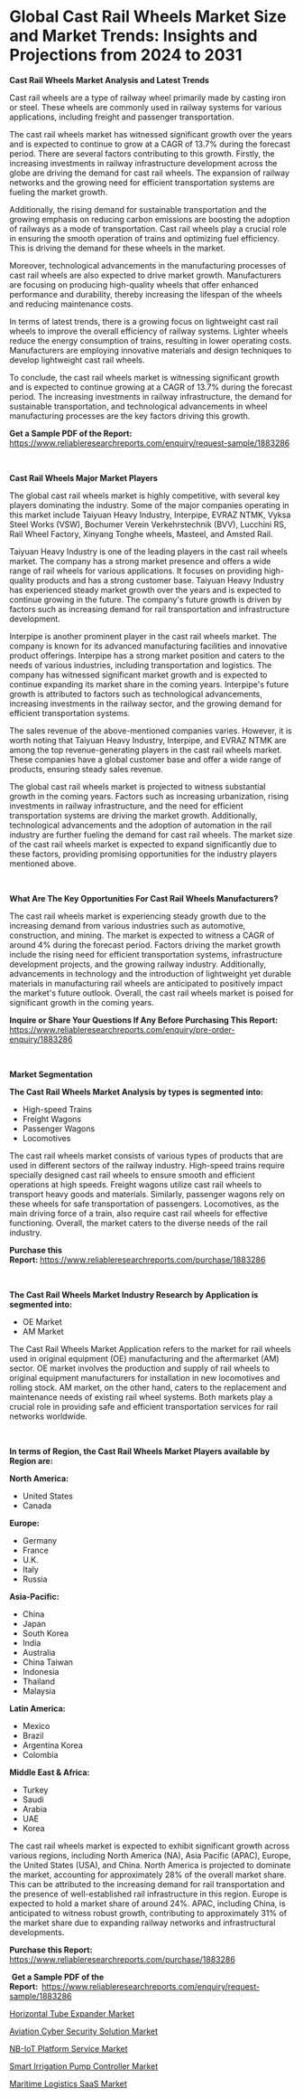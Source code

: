 <p><h1>Global Cast Rail Wheels Market Size and Market Trends: Insights and Projections from 2024 to 2031</h1></p><p><strong>Cast Rail Wheels Market Analysis and Latest Trends</strong></p>
<p><p>Cast rail wheels are a type of railway wheel primarily made by casting iron or steel. These wheels are commonly used in railway systems for various applications, including freight and passenger transportation.</p><p>The cast rail wheels market has witnessed significant growth over the years and is expected to continue to grow at a CAGR of 13.7% during the forecast period. There are several factors contributing to this growth. Firstly, the increasing investments in railway infrastructure development across the globe are driving the demand for cast rail wheels. The expansion of railway networks and the growing need for efficient transportation systems are fueling the market growth.</p><p>Additionally, the rising demand for sustainable transportation and the growing emphasis on reducing carbon emissions are boosting the adoption of railways as a mode of transportation. Cast rail wheels play a crucial role in ensuring the smooth operation of trains and optimizing fuel efficiency. This is driving the demand for these wheels in the market.</p><p>Moreover, technological advancements in the manufacturing processes of cast rail wheels are also expected to drive market growth. Manufacturers are focusing on producing high-quality wheels that offer enhanced performance and durability, thereby increasing the lifespan of the wheels and reducing maintenance costs.</p><p>In terms of latest trends, there is a growing focus on lightweight cast rail wheels to improve the overall efficiency of railway systems. Lighter wheels reduce the energy consumption of trains, resulting in lower operating costs. Manufacturers are employing innovative materials and design techniques to develop lightweight cast rail wheels.</p><p>To conclude, the cast rail wheels market is witnessing significant growth and is expected to continue growing at a CAGR of 13.7% during the forecast period. The increasing investments in railway infrastructure, the demand for sustainable transportation, and technological advancements in wheel manufacturing processes are the key factors driving this growth.</p></p>
<p><strong>Get a Sample PDF of the Report:&nbsp;</strong> <a href="https://www.reliableresearchreports.com/enquiry/request-sample/1883286">https://www.reliableresearchreports.com/enquiry/request-sample/1883286</a></p>
<p>&nbsp;</p>
<p><strong>Cast Rail Wheels Major Market Players</strong></p>
<p><p>The global cast rail wheels market is highly competitive, with several key players dominating the industry. Some of the major companies operating in this market include Taiyuan Heavy Industry, Interpipe, EVRAZ NTMK, Vyksa Steel Works (VSW), Bochumer Verein Verkehrstechnik (BVV), Lucchini RS, Rail Wheel Factory, Xinyang Tonghe wheels, Masteel, and Amsted Rail. </p><p>Taiyuan Heavy Industry is one of the leading players in the cast rail wheels market. The company has a strong market presence and offers a wide range of rail wheels for various applications. It focuses on providing high-quality products and has a strong customer base. Taiyuan Heavy Industry has experienced steady market growth over the years and is expected to continue growing in the future. The company's future growth is driven by factors such as increasing demand for rail transportation and infrastructure development.</p><p>Interpipe is another prominent player in the cast rail wheels market. The company is known for its advanced manufacturing facilities and innovative product offerings. Interpipe has a strong market position and caters to the needs of various industries, including transportation and logistics. The company has witnessed significant market growth and is expected to continue expanding its market share in the coming years. Interpipe's future growth is attributed to factors such as technological advancements, increasing investments in the railway sector, and the growing demand for efficient transportation systems.</p><p>The sales revenue of the above-mentioned companies varies. However, it is worth noting that Taiyuan Heavy Industry, Interpipe, and EVRAZ NTMK are among the top revenue-generating players in the cast rail wheels market. These companies have a global customer base and offer a wide range of products, ensuring steady sales revenue.</p><p>The global cast rail wheels market is projected to witness substantial growth in the coming years. Factors such as increasing urbanization, rising investments in railway infrastructure, and the need for efficient transportation systems are driving the market growth. Additionally, technological advancements and the adoption of automation in the rail industry are further fueling the demand for cast rail wheels. The market size of the cast rail wheels market is expected to expand significantly due to these factors, providing promising opportunities for the industry players mentioned above.</p></p>
<p>&nbsp;</p>
<p><strong>What Are The Key Opportunities For Cast Rail Wheels Manufacturers?</strong></p>
<p><p>The cast rail wheels market is experiencing steady growth due to the increasing demand from various industries such as automotive, construction, and mining. The market is expected to witness a CAGR of around 4% during the forecast period. Factors driving the market growth include the rising need for efficient transportation systems, infrastructure development projects, and the growing railway industry. Additionally, advancements in technology and the introduction of lightweight yet durable materials in manufacturing rail wheels are anticipated to positively impact the market's future outlook. Overall, the cast rail wheels market is poised for significant growth in the coming years.</p></p>
<p><strong>Inquire or Share Your Questions If Any Before Purchasing This Report:</strong> <a href="https://www.reliableresearchreports.com/enquiry/pre-order-enquiry/1883286">https://www.reliableresearchreports.com/enquiry/pre-order-enquiry/1883286</a></p>
<p>&nbsp;</p>
<p><strong>Market Segmentation</strong></p>
<p><strong>The Cast Rail Wheels Market Analysis by types is segmented into:</strong></p>
<p><ul><li>High-speed Trains</li><li>Freight Wagons</li><li>Passenger Wagons</li><li>Locomotives</li></ul></p>
<p><p>The cast rail wheels market consists of various types of products that are used in different sectors of the railway industry. High-speed trains require specially designed cast rail wheels to ensure smooth and efficient operations at high speeds. Freight wagons utilize cast rail wheels to transport heavy goods and materials. Similarly, passenger wagons rely on these wheels for safe transportation of passengers. Locomotives, as the main driving force of a train, also require cast rail wheels for effective functioning. Overall, the market caters to the diverse needs of the rail industry.</p></p>
<p><strong>Purchase this Report:&nbsp;</strong><a href="https://www.reliableresearchreports.com/purchase/1883286">https://www.reliableresearchreports.com/purchase/1883286</a></p>
<p>&nbsp;</p>
<p><strong>The Cast Rail Wheels Market Industry Research by Application is segmented into:</strong></p>
<p><ul><li>OE Market</li><li>AM Market</li></ul></p>
<p><p>The Cast Rail Wheels Market Application refers to the market for rail wheels used in original equipment (OE) manufacturing and the aftermarket (AM) sector. OE market involves the production and supply of rail wheels to original equipment manufacturers for installation in new locomotives and rolling stock. AM market, on the other hand, caters to the replacement and maintenance needs of existing rail wheel systems. Both markets play a crucial role in providing safe and efficient transportation services for rail networks worldwide.</p></p>
<p>&nbsp;</p>
<p><strong>In terms of Region, the Cast Rail Wheels Market Players available by Region are:</strong></p>
<p>
    <p> <strong> North America: </strong>
        <ul>
            <li>United States</li>
            <li>Canada</li>
        </ul>
        </p> 
    <p> <strong> Europe: </strong>
        <ul>
            <li>Germany</li>
            <li>France</li>
            <li>U.K.</li>
            <li>Italy</li>
            <li>Russia</li>
        </ul>
        </p> 
    <p> <strong> Asia-Pacific: </strong>
        <ul>
            <li>China</li>
            <li>Japan</li>
            <li>South Korea</li>
            <li>India</li>
            <li>Australia</li>
            <li>China Taiwan</li>
            <li>Indonesia</li>
            <li>Thailand</li>
            <li>Malaysia</li>
        </ul>
        </p> 
    <p> <strong> Latin America: </strong>
        <ul>
            <li>Mexico</li>
            <li>Brazil</li>
            <li>Argentina Korea</li>
            <li>Colombia</li>
        </ul>
        </p> 
    <p> <strong> Middle East & Africa: </strong>
        <ul>
            <li>Turkey</li>
            <li>Saudi</li>
            <li>Arabia</li>
            <li>UAE</li>
            <li>Korea</li>
        </ul>
    </p>
    </p>
<p><p>The cast rail wheels market is expected to exhibit significant growth across various regions, including North America (NA), Asia Pacific (APAC), Europe, the United States (USA), and China. North America is projected to dominate the market, accounting for approximately 28% of the overall market share. This can be attributed to the increasing demand for rail transportation and the presence of well-established rail infrastructure in this region. Europe is expected to hold a market share of around 24%. APAC, including China, is anticipated to witness robust growth, contributing to approximately 31% of the market share due to expanding railway networks and infrastructural developments.</p></p>
<p><strong>Purchase this Report: </strong><a href="https://www.reliableresearchreports.com/purchase/1883286">https://www.reliableresearchreports.com/purchase/1883286</a></p>
<p>&nbsp;<strong>Get a Sample PDF of the Report:&nbsp;&nbsp;</strong><a href="https://www.reliableresearchreports.com/enquiry/request-sample/1883286">https://www.reliableresearchreports.com/enquiry/request-sample/1883286</a></p>
<p><strong></strong></p>
<p><p><a href="https://github.com/grishafomin4852/Market-Research-Report-List-2/blob/main/horizontal-tube-expander-market.md">Horizontal Tube Expander Market</a></p><p><a href="https://medium.com/@kathydavis04/aviation-cyber-security-solution-market-size-market-outlook-and-market-forecast-2023-to-2030-8be51f5d157f">Aviation Cyber Security Solution Market</a></p><p><a href="https://medium.com/@kathydavis04/nb-iot-platform-service-market-size-and-market-trends-complete-industry-overview-2023-to-2030-9d69589fe266">NB-IoT Platform Service Market</a></p><p><a href="https://github.com/abbypearson7765/Market-Research-Report-List-2/blob/main/smart-irrigation-pump-controller-market.md">Smart Irrigation Pump Controller Market</a></p><p><a href="https://medium.com/@kathydavis04/maritime-logistics-saas-market-trends-forecast-and-competitive-analysis-to-2030-38cf7aee0981">Maritime Logistics SaaS Market</a></p></p>